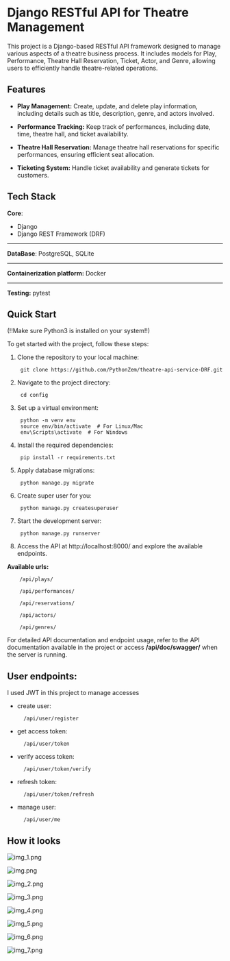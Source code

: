 # Django RESTful API for Theatre Management

This project is a Django-based RESTful API framework designed to manage various aspects of a theatre business process. It includes models for Play, Performance, Theatre Hall Reservation, Ticket, Actor, and Genre, allowing users to efficiently handle theatre-related operations.

## Features

- **Play Management:** Create, update, and delete play information, including details such as title, description, genre, and actors involved.

- **Performance Tracking:** Keep track of performances, including date, time, theatre hall, and ticket availability.

- **Theatre Hall Reservation:** Manage theatre hall reservations for specific performances, ensuring efficient seat allocation.

- **Ticketing System:** Handle ticket availability and generate tickets for customers.


## Tech Stack

**Core**:
- Django
- Django REST Framework (DRF)
***
**DataBase**: PostgreSQL, SQLite
***
**Containerization platform:** Docker
***
**Testing:** pytest


## Quick Start

(!!Make sure Python3 is installed on your system!!)

To get started with the project, follow these steps:

1. Clone the repository to your local machine:

        git clone https://github.com/PythonZem/theatre-api-service-DRF.git

2. Navigate to the project directory:

        cd config

3. Set up a virtual environment:

        python -m venv env
        source env/bin/activate  # For Linux/Mac
        env\Scripts\activate  # For Windows

4. Install the required dependencies:

        pip install -r requirements.txt

5. Apply database migrations:

        python manage.py migrate

6. Create super user for you:

        python manage.py createsuperuser

7. Start the development server:

        python manage.py runserver

8. Access the API at http://localhost:8000/ and explore the available endpoints.

**Available urls:**

        /api/plays/

        /api/performances/

        /api/reservations/

        /api/actors/

        /api/genres/


For detailed API documentation and endpoint usage, refer to the API documentation available in the project or access **/api/doc/swagger/** when the server is running.
## User endpoints:

I used JWT in this project to manage accesses

- create user:

        /api/user/register

- get access token:

        /api/user/token

- verify access token:

        /api/user/token/verify

- refresh token:

        /api/user/token/refresh

- manage user:

        /api/user/me

## How it looks

![img_1.png](img_1.png)

![img.png](img.png)

![img_2.png](img_2.png)

![img_3.png](img_3.png)

![img_4.png](img_4.png)

![img_5.png](img_5.png)

![img_6.png](img_6.png)

![img_7.png](img_7.png)